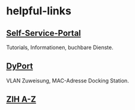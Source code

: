 # helpful-links
## [Self-Service-Portal](https://selfservice.tu-dresden.de)
Tutorials, Informationen, buchbare Dienste.

## [DyPort](https://dyport.zih.tu-dresden.de)
VLAN Zuweisung, MAC-Adresse Docking Station.

## [ZIH A-Z](https://tu-dresden.de/zih/die-einrichtung/a-z)
